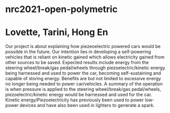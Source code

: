 # nrc2021-open-polymetric
# Lovette, Tarini, Hong En
Our project is about explaining how piezeoelectric powered cars would be possible in the future.
Our intention lies in developing a self-powering vehicles that is reliant on kinetic gained which allows electricity gained from other sources to be saved. Expected results include energy from the steering wheel/break/gas pedal/wheels through piezoelectric/kinetic energy being harnessed and used to power the car, becoming self-sustaining and capable of storing energy. Benefits are but not limited to excessive energy no longer being needed to power car/vehicles. A summary of the operation is when pressure is applied to the steering wheel/break/gas pedal/wheels, piezoelectric/kinetic energy would be harnessed and used for the car. Kinetic energy/Piezoelectricity has previously been used to power low-power devices and have also been used in lighters to generate a spark.
